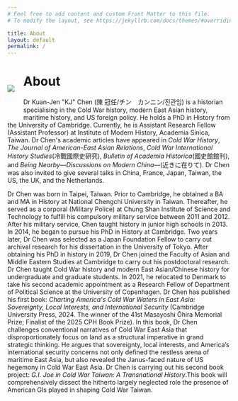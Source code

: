 ```yaml
---
# Feel free to add content and custom Front Matter to this file.
# To modify the layout, see https://jekyllrb.com/docs/themes/#overriding-theme-defaults

title: About
layout: default
permalink: /
---
```


<style>
img {
    margin: 50px 20px 60px 0px;
    max-width: 350px;
    height: auto;
    float: left;
}
</style>

<div>
    <p>
        <img src="media/KJ-CHEN.JPG">
    </p>
</div>

# About

Dr Kuan-Jen "KJ" Chen (陳  冠任/チン　カンニン/진관임) is a historian specialising in the Cold War history, modern East Asian history, maritime history, and US foreign policy. He holds a PhD in History from the University of Cambridge. Currently, he is Assistant Research Fellow (Assistant Professor) at Institute of Modern History, Academia Sinica, Taiwan. Dr Chen's academic articles have appeared in *Cold War History*, *The Journal of American-East Asian Relations*, *Cold War International History Studies*(冷戰國際史研究), *Bulletin of Academia Historica*(國史館館刊), and *Being Nearby—Discussions on Modern China—*(近きに在りて). Dr Chen was also invited to give several talks in China, France, Japan, Taiwan, the US, the UK, and the Netherlands.

Dr Chen was born in Taipei, Taiwan. Prior to Cambridge, he obtained a BA and MA in History at National Chengchi University in Taiwan. Thereafter, he served as a corporal (Military Police) at Chung Shan Institute of Science and Technology to fulfill his compulsory military service between 2011 and 2012. After his military service, Chen taught history in junior high schools in 2013. In 2014, he began to pursue his PhD in History at Cambridge. Two years later, Dr Chen was selected as a Japan Foundation Fellow to carry out archival research for his dissertation in the University of Tokyo. After obtaining his PhD in history in 2019, Dr Chen joined the Faculty of Asian and Middle Eastern Studies at Cambridge to carry out his postdoctoral research. Dr Chen taught Cold War history and modern East Asian/Chinese history for undergraduate and graduate students. In 2021, he relocated to Denmark to take his second academic appointment as a Research Fellow of Department of Political Science at the University of Copenhagen. Dr Chen has published his first book: *Charting America's Cold War Waters in East Asia: Sovereignty, Local Interests, and International Security* (Cambridge University Press, 2024. The winner of the 41st Masayoshi Ōhira Memorial Prize; Finalist of the 2025 CPH Book Prize). In this book, Dr Chen challenges conventional narratives of Cold War East Asia that disproportionately focus on land as a structural imperative in grand strategic thinking. He argues that sovereignty, local interests, and America’s international security concerns not only defined the restless arena of maritime East Asia, but also revealed the Janus-faced nature of US hegemony in Cold War East Asia. Dr Chen is carrying out his second book project: *G.I. Joe in Cold War Taiwan: A Transnational History*.This book will comprehensively dissect the hitherto largely neglected role the presence of American GIs played in shaping Cold War Taiwan. 



